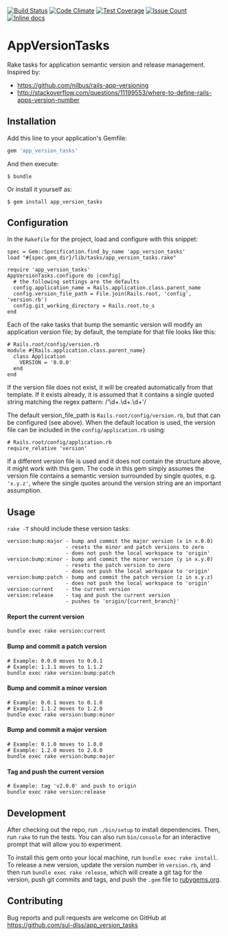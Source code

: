 
[![Build Status](https://travis-ci.org/sul-dlss/app_version_tasks.svg?branch=master)](https://travis-ci.org/sul-dlss/app_version_tasks) [![Code Climate](https://codeclimate.com/github/sul-dlss/app_version_tasks/badges/gpa.svg)](https://codeclimate.com/github/sul-dlss/app_version_tasks) [![Test Coverage](https://codeclimate.com/github/sul-dlss/app_version_tasks/badges/coverage.svg)](https://codeclimate.com/github/sul-dlss/app_version_tasks/coverage) [![Issue Count](https://codeclimate.com/github/sul-dlss/app_version_tasks/badges/issue_count.svg)](https://codeclimate.com/github/sul-dlss/app_version_tasks) [![Inline docs](http://inch-ci.org/github/sul-dlss/app_version_tasks.svg?branch=master)](http://inch-ci.org/github/sul-dlss/app_version_tasks)

# AppVersionTasks

Rake tasks for application semantic version and release management.  Inspired by:

- https://github.com/nilbus/rails-app-versioning
- http://stackoverflow.com/questions/11199553/where-to-define-rails-apps-version-number

## Installation

Add this line to your application's Gemfile:

```ruby
gem 'app_version_tasks'
```

And then execute:

    $ bundle

Or install it yourself as:

    $ gem install app_version_tasks

## Configuration

In the `Rakefile` for the project, load and configure with this snippet:

    spec = Gem::Specification.find_by_name 'app_version_tasks'
    load "#{spec.gem_dir}/lib/tasks/app_version_tasks.rake"

    require 'app_version_tasks'
    AppVersionTasks.configure do |config|
      # the following settings are the defaults
      config.application_name = Rails.application.class.parent_name
      config.version_file_path = File.join(Rails.root, 'config', 'version.rb')
      config.git_working_directory = Rails.root.to_s
    end

Each of the rake tasks that bump the semantic version will modify an
application version file; by default, the template for that file looks
like this:

    # Rails.root/config/version.rb
    module #{Rails.application.class.parent_name}
      class Application
        VERSION = '0.0.0'
      end
    end

If the version file does not exist, it will be created automatically from
that template.  If it exists already, it is assumed that it contains a
single quoted string matching the regex pattern: /'\d+\.\d+\.\d+'/

The default version_file_path is `Rails.root/config/version.rb`, but that can
be configured (see above).  When the default location is used, the version file
can be included in the `config/application.rb` using:

    # Rails.root/config/application.rb
    require_relative 'version'

If a different version file is used and it does not contain the structure above,
it might work with this gem.  The code in this gem simply assumes the version file
contains a semantic version surrounded by single quotes, e.g. `'x.y.z'`, where
the single quotes around the version string are an important assumption.

## Usage

`rake -T` should include these version tasks:

    version:bump:major - bump and commit the major version (x in x.0.0)
                       - resets the minor and patch versions to zero
                       - does not push the local workspace to 'origin'
    version:bump:minor - bump and commit the minor version (y in x.y.0)
                       - resets the patch version to zero
                       - does not push the local workspace to 'origin'
    version:bump:patch - bump and commit the patch version (z in x.y.z)
                       - does not push the local workspace to 'origin'
    version:current    - the current version
    version:release    - tag and push the current version
                       - pushes to 'origin/{current_branch}'

#### Report the current version

    bundle exec rake version:current

#### Bump and commit a patch version

    # Example: 0.0.0 moves to 0.0.1
    # Example: 1.1.1 moves to 1.1.2
    bundle exec rake version:bump:patch

#### Bump and commit a minor version

    # Example: 0.0.1 moves to 0.1.0
    # Example: 1.1.2 moves to 1.2.0
    bundle exec rake version:bump:minor

#### Bump and commit a major version

    # Example: 0.1.0 moves to 1.0.0
    # Example: 1.2.0 moves to 2.0.0
    bundle exec rake version:bump:major

#### Tag and push the current version

    # Example: tag 'v2.0.0' and push to origin
    bundle exec rake version:release

## Development

After checking out the repo, run `./bin/setup` to install dependencies. Then, run `rake` to run the tests. You can also run `bin/console` for an interactive prompt that will allow you to experiment.

To install this gem onto your local machine, run `bundle exec rake install`. To release a new version, update the version number in `version.rb`, and then run `bundle exec rake release`, which will create a git tag for the version, push git commits and tags, and push the `.gem` file to [rubygems.org](https://rubygems.org).

## Contributing

Bug reports and pull requests are welcome on GitHub at
https://github.com/sul-dlss/app_version_tasks

